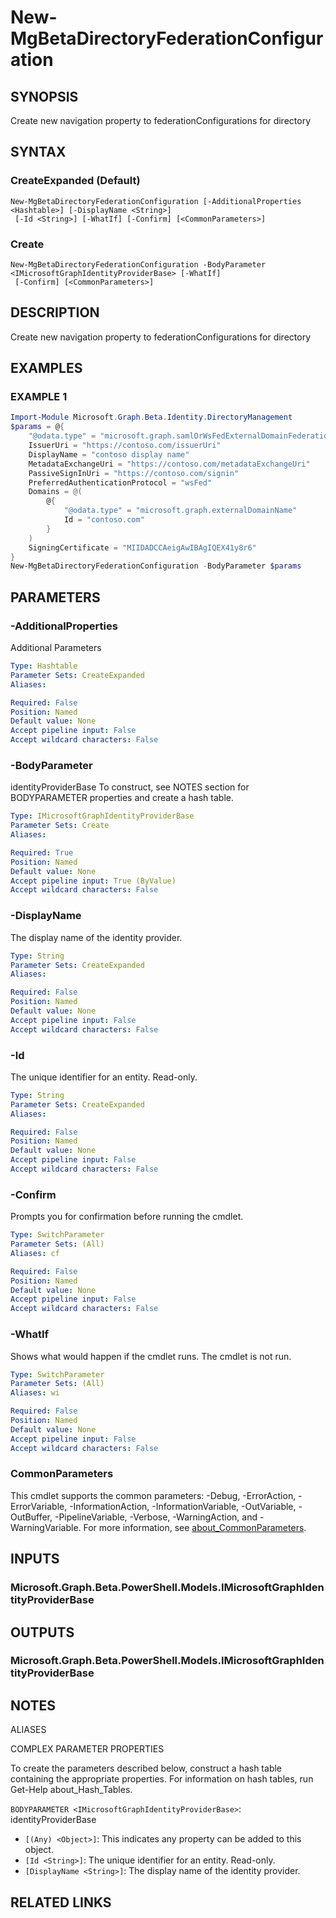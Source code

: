﻿---
external help file: Microsoft.Graph.Beta.Identity.DirectoryManagement-help.xml
Module Name: Microsoft.Graph.Beta.Identity.DirectoryManagement
online version: https://learn.microsoft.com/powershell/module/microsoft.graph.beta.identity.directorymanagement/new-mgbetadirectoryfederationconfiguration
schema: 2.0.0
---

# New-MgBetaDirectoryFederationConfiguration

## SYNOPSIS
Create new navigation property to federationConfigurations for directory

## SYNTAX

### CreateExpanded (Default)
```
New-MgBetaDirectoryFederationConfiguration [-AdditionalProperties <Hashtable>] [-DisplayName <String>]
 [-Id <String>] [-WhatIf] [-Confirm] [<CommonParameters>]
```

### Create
```
New-MgBetaDirectoryFederationConfiguration -BodyParameter <IMicrosoftGraphIdentityProviderBase> [-WhatIf]
 [-Confirm] [<CommonParameters>]
```

## DESCRIPTION
Create new navigation property to federationConfigurations for directory

## EXAMPLES

### EXAMPLE 1
```powershell
Import-Module Microsoft.Graph.Beta.Identity.DirectoryManagement
$params = @{
	"@odata.type" = "microsoft.graph.samlOrWsFedExternalDomainFederation"
	IssuerUri = "https://contoso.com/issuerUri"
	DisplayName = "contoso display name"
	MetadataExchangeUri = "https://contoso.com/metadataExchangeUri"
	PassiveSignInUri = "https://contoso.com/signin"
	PreferredAuthenticationProtocol = "wsFed"
	Domains = @(
		@{
			"@odata.type" = "microsoft.graph.externalDomainName"
			Id = "contoso.com"
		}
	)
	SigningCertificate = "MIIDADCCAeigAwIBAgIQEX41y8r6"
}
New-MgBetaDirectoryFederationConfiguration -BodyParameter $params
```

## PARAMETERS

### -AdditionalProperties
Additional Parameters

```yaml
Type: Hashtable
Parameter Sets: CreateExpanded
Aliases:

Required: False
Position: Named
Default value: None
Accept pipeline input: False
Accept wildcard characters: False
```

### -BodyParameter
identityProviderBase
To construct, see NOTES section for BODYPARAMETER properties and create a hash table.

```yaml
Type: IMicrosoftGraphIdentityProviderBase
Parameter Sets: Create
Aliases:

Required: True
Position: Named
Default value: None
Accept pipeline input: True (ByValue)
Accept wildcard characters: False
```

### -DisplayName
The display name of the identity provider.

```yaml
Type: String
Parameter Sets: CreateExpanded
Aliases:

Required: False
Position: Named
Default value: None
Accept pipeline input: False
Accept wildcard characters: False
```

### -Id
The unique identifier for an entity.
Read-only.

```yaml
Type: String
Parameter Sets: CreateExpanded
Aliases:

Required: False
Position: Named
Default value: None
Accept pipeline input: False
Accept wildcard characters: False
```

### -Confirm
Prompts you for confirmation before running the cmdlet.

```yaml
Type: SwitchParameter
Parameter Sets: (All)
Aliases: cf

Required: False
Position: Named
Default value: None
Accept pipeline input: False
Accept wildcard characters: False
```

### -WhatIf
Shows what would happen if the cmdlet runs.
The cmdlet is not run.

```yaml
Type: SwitchParameter
Parameter Sets: (All)
Aliases: wi

Required: False
Position: Named
Default value: None
Accept pipeline input: False
Accept wildcard characters: False
```

### CommonParameters
This cmdlet supports the common parameters: -Debug, -ErrorAction, -ErrorVariable, -InformationAction, -InformationVariable, -OutVariable, -OutBuffer, -PipelineVariable, -Verbose, -WarningAction, and -WarningVariable. For more information, see [about_CommonParameters](http://go.microsoft.com/fwlink/?LinkID=113216).

## INPUTS

### Microsoft.Graph.Beta.PowerShell.Models.IMicrosoftGraphIdentityProviderBase
## OUTPUTS

### Microsoft.Graph.Beta.PowerShell.Models.IMicrosoftGraphIdentityProviderBase
## NOTES

ALIASES

COMPLEX PARAMETER PROPERTIES

To create the parameters described below, construct a hash table containing the appropriate properties. For information on hash tables, run Get-Help about_Hash_Tables.


`BODYPARAMETER <IMicrosoftGraphIdentityProviderBase>`: identityProviderBase
  - `[(Any) <Object>]`: This indicates any property can be added to this object.
  - `[Id <String>]`: The unique identifier for an entity. Read-only.
  - `[DisplayName <String>]`: The display name of the identity provider.

## RELATED LINKS
